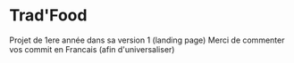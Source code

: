 # Trad'Food
Projet de 1ere année dans sa version 1 (landing page)
Merci de commenter vos commit en Francais (afin d'universaliser)

